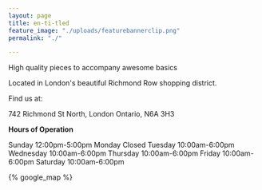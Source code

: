 ```yaml
---
layout: page
title: en-ti-tled
feature_image: "./uploads/featurebannerclip.png"
permalink: "./"

---
```

High quality pieces to accompany awesome basics

Located in London's beautiful Richmond Row shopping district.

Find us at:

742 Richmond St North, London Ontario, N6A 3H3

**Hours of Operation**

Sunday     12:00pm-5:00pm
Monday     Closed
Tuesday    10:00am-6:00pm
Wednesday  10:00am-6:00pm
Thursday   10:00am-6:00pm
Friday     10:00am-6:00pm
Saturday   10:00am-6:00pm

{% google_map %}
